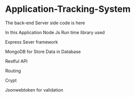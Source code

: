 # Application-Tracking-System

The back-end Server side code is here 

In this Application Node Js Run time library  used  

Express Sever framework 

MongoDB for Store Data in Database

Restful API 

Routing 

Crypt

Jsonwebtoken for validation 
 
